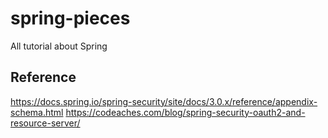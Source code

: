 # spring-pieces
All tutorial about Spring


## Reference
https://docs.spring.io/spring-security/site/docs/3.0.x/reference/appendix-schema.html
https://codeaches.com/blog/spring-security-oauth2-and-resource-server/
